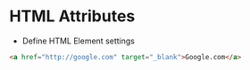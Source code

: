 HTML Attributes
================

- Define HTML Element settings

```html
<a href="http://google.com" target="_blank">Google.com</a>
```
